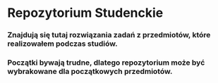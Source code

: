 # Repozytorium Studenckie

### Znajdują się tutaj rozwiązania zadań z przedmiotów, które realizowałem podczas studiów.
### Początki bywają trudne, dlatego repozytorium może być wybrakowane dla początkowych przedmiotów.